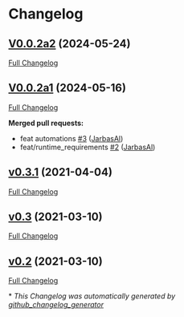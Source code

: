 # Changelog

## [V0.0.2a2](https://github.com/OpenVoiceOS/skill-ovos-bandcamp/tree/V0.0.2a2) (2024-05-24)

[Full Changelog](https://github.com/OpenVoiceOS/skill-ovos-bandcamp/compare/V0.0.2a1...V0.0.2a2)

## [V0.0.2a1](https://github.com/OpenVoiceOS/skill-ovos-bandcamp/tree/V0.0.2a1) (2024-05-16)

[Full Changelog](https://github.com/OpenVoiceOS/skill-ovos-bandcamp/compare/v0.3.1...V0.0.2a1)

**Merged pull requests:**

- feat automations [\#3](https://github.com/OpenVoiceOS/skill-ovos-bandcamp/pull/3) ([JarbasAl](https://github.com/JarbasAl))
- feat/runtime\_requirements [\#2](https://github.com/OpenVoiceOS/skill-ovos-bandcamp/pull/2) ([JarbasAl](https://github.com/JarbasAl))

## [v0.3.1](https://github.com/OpenVoiceOS/skill-ovos-bandcamp/tree/v0.3.1) (2021-04-04)

[Full Changelog](https://github.com/OpenVoiceOS/skill-ovos-bandcamp/compare/v0.3...v0.3.1)

## [v0.3](https://github.com/OpenVoiceOS/skill-ovos-bandcamp/tree/v0.3) (2021-03-10)

[Full Changelog](https://github.com/OpenVoiceOS/skill-ovos-bandcamp/compare/v0.2...v0.3)

## [v0.2](https://github.com/OpenVoiceOS/skill-ovos-bandcamp/tree/v0.2) (2021-03-10)

[Full Changelog](https://github.com/OpenVoiceOS/skill-ovos-bandcamp/compare/9ff4ba8b059bca5ddc00d02a6028bfb9ce740844...v0.2)



\* *This Changelog was automatically generated by [github_changelog_generator](https://github.com/github-changelog-generator/github-changelog-generator)*
